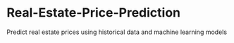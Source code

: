 # Real-Estate-Price-Prediction
Predict real estate prices using historical data and machine learning models
